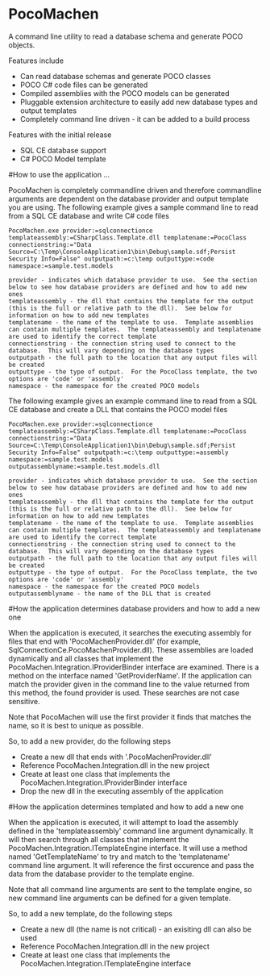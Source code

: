 PocoMachen
=================

A command line utility to read a database schema and generate POCO objects.

Features include
- Can read database schemas and generate POCO classes
- POCO C# code files can be generated
- Compiled assemblies with the POCO models can be generated
- Pluggable extension architecture to easily add new database types and output templates
- Completely command line driven - it can be added to a build process

Features with the initial release
- SQL CE database support
- C# POCO Model template

#How to use the application ...

PocoMachen is completely commandline driven and therefore commandline arguments are dependent on the database provider and output template you are using.  The following example gives a sample command line to read from a SQL CE database and write C# code files

```
PocoMachen.exe provider:=sqlconnectionce templateassembly:=CSharpClass.Template.dll templatename:=PocoClass connectionstring:="Data Source=C:\Temp\ConsoleApplication1\bin\Debug\sample.sdf;Persist Security Info=False" outputpath:=c:\temp outputtype:=code namespace:=sample.test.models

provider - indicates which database provider to use.  See the section below to see how database providers are defined and how to add new ones
templateassembly - the dll that contains the template for the output (this is the full or relative path to the dll).  See below for information on how to add new templates
templatename - the name of the template to use.  Template assemblies can contain multiple templates.  The templateassembly and templatename are used to identify the correct template
connectionstring - the connection string used to connect to the database.  This will vary depending on the database types
outputpath - the full path to the location that any output files will be created
outputtype - the type of output.  For the PocoClass template, the two options are 'code' or 'assembly'
namespace - the namespace for the created POCO models
```

The following example gives an example command line to read from a SQL CE database and create a DLL that contains the POCO model files

```
PocoMachen.exe provider:=sqlconnectionce templateassembly:=CSharpClass.Template.dll templatename:=PocoClass connectionstring:="Data Source=C:\Temp\ConsoleApplication1\bin\Debug\sample.sdf;Persist Security Info=False" outputpath:=c:\temp outputtype:=assembly namespace:=sample.test.models outputassemblyname:=sample.test.models.dll

provider - indicates which database provider to use.  See the section below to see how database providers are defined and how to add new ones
templateassembly - the dll that contains the template for the output (this is the full or relative path to the dll).  See below for information on how to add new templates
templatename - the name of the template to use.  Template assemblies can contain multiple templates.  The templateassembly and templatename are used to identify the correct template
connectionstring - the connection string used to connect to the database.  This will vary depending on the database types
outputpath - the full path to the location that any output files will be created
outputtype - the type of output.  For the PocoClass template, the two options are 'code' or 'assembly'
namespace - the namespace for the created POCO models
outputassemblyname - the name of the DLL that is created
```


#How the application determines database providers and how to add a new one

When the application is executed, it searches the executing assembly for files that end with 'PocoMachenProvider.dll' (for example, SqlConnectionCe.PocoMachenProvider.dll).  These assemblies are loaded dynamically and all classes that implement the PocoMachen.Integration.IProviderBinder interface are examined.  There is a method on the interface named 'GetProviderName'.  If the application can match the provider given in the command line to the value returned from this method, the found provider is used.  These searches are not case sensitive.

Note that PocoMachen will use the first provider it finds that matches the name, so it is best to unique as possible.

So, to add a new provider, do the following steps
- Create a new dll that ends with '.PocoMachenProvider.dll'
- Reference PocoMachen.Integration.dll in the new project
- Create at least one class that implements the PocoMachen.Integration.IProviderBinder interface
- Drop the new dll in the executing assembly of the application


#How the application determines templated and how to add a new one

When the application is executed, it will attempt to load the assembly defined in the 'templateassembly' command line argument dynamically.  It will then search through all classes that implement the PocoMachen.Integration.ITemplateEngine interface.  It will use a method named 'GetTemplateName' to try and match to the 'templatename' command line argument.  It will reference the first occurence and pass the data from the database provider to the template engine.

Note that all command line arguments are sent to the template engine, so new command line arguments can be defined for a given template.

So, to add a new template, do the following steps
- Create a new dll (the name is not critical) - an exisiting dll can also be used
- Reference PocoMachen.Integration.dll in the new project
- Create at least one class that implements the PocoMachen.Integration.ITemplateEngine interface
